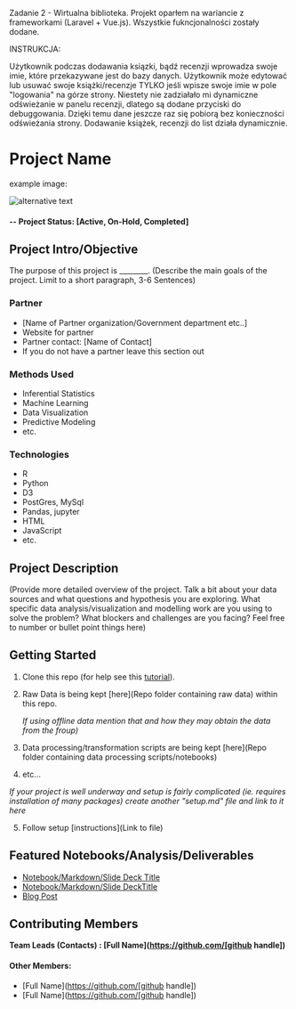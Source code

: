 Zadanie 2 - Wirtualna biblioteka.
Projekt oparłem na wariancie z frameworkami (Laravel + Vue.js).
Wszystkie fukncjonalności zostały dodane.

INSTRUKCJA:

Użytkownik podczas dodawania ksiązki, bądź recenzji wprowadza swoje imie, które przekazywane jest do bazy danych.
Użytkownik może edytować lub usuwać swoje książki/recenzje TYLKO jeśli wpisze swoje imie w pole "logowania" na górze strony. 
Niestety nie zadziałało mi dynamiczne odświeżanie w panelu recenzji, dlatego są dodane przyciski do debuggowania.
Dzięki temu dane jeszcze raz się pobiorą bez konieczności odświeżania strony.
Dodawanie książek, recenzji do list działa dynamicznie.

# Project Name

example image:


![alternative text](reports/img/pic01.jpg)


#### -- Project Status: [Active, On-Hold, Completed]

## Project Intro/Objective
The purpose of this project is ________. (Describe the main goals of the project. Limit to a short paragraph, 3-6 Sentences)

### Partner
* [Name of Partner organization/Government department etc..]
* Website for partner
* Partner contact: [Name of Contact]
* If you do not have a partner leave this section out

### Methods Used
* Inferential Statistics
* Machine Learning
* Data Visualization
* Predictive Modeling
* etc.

### Technologies
* R
* Python
* D3
* PostGres, MySql
* Pandas, jupyter
* HTML
* JavaScript
* etc.

## Project Description
(Provide more detailed overview of the project.
Talk a bit about your data sources and what questions and hypothesis you are exploring.
What specific data analysis/visualization and modelling work are you using to solve the
problem? What blockers and challenges are you facing?
Feel free to number or bullet point things here)

## Getting Started

1. Clone this repo (for help see this [tutorial](https://help.github.com/articles/cloning-a-repository/)).
2. Raw Data is being kept [here](Repo folder containing raw data) within this repo.

    *If using offline data mention that and how they may obtain the data from the froup)*

3. Data processing/transformation scripts are being kept [here](Repo folder containing data processing scripts/notebooks)
4. etc...

*If your project is well underway and setup is fairly complicated (ie. requires installation of many packages)
create another "setup.md" file and link to it here*

5. Follow setup [instructions](Link to file)

## Featured Notebooks/Analysis/Deliverables
* [Notebook/Markdown/Slide Deck Title](link)
* [Notebook/Markdown/Slide DeckTitle](link)
* [Blog Post](link)


## Contributing Members

**Team Leads (Contacts) : [Full Name](https://github.com/[github handle])**

#### Other Members:

 - [Full Name](https://github.com/[github handle])
 - [Full Name](https://github.com/[github handle])
